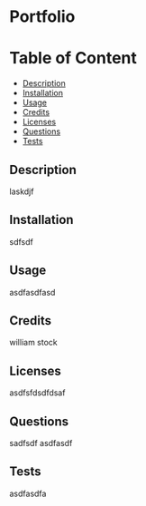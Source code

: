 # Portfolio

  # Table of Content
  - [Description](#description)
  - [Installation](#installation)
  - [Usage](#usage)
  - [Credits](#credits)
  - [Licenses](#licenses)
  - [Questions](#questions)
  - [Tests](#tests)

  ## Description
  laskdjf

  ## Installation
  sdfsdf

  ## Usage
  asdfasdfasd

  ## Credits
  william
  stock

  ## Licenses
  asdfsfdsdfdsaf

  ## Questions
  sadfsdf
  asdfasdf

  ## Tests
  asdfasdfa
